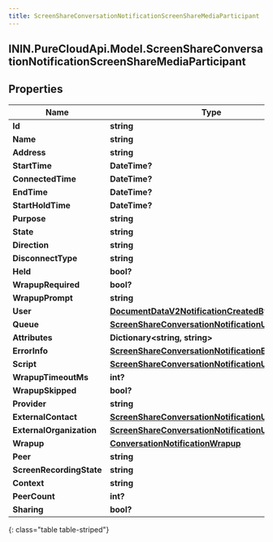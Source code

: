 ```yaml
---
title: ScreenShareConversationNotificationScreenShareMediaParticipant
---
```

## ININ.PureCloudApi.Model.ScreenShareConversationNotificationScreenShareMediaParticipant

## Properties

|Name | Type | Description | Notes|
|------------ | ------------- | ------------- | -------------|
| **Id** | **string** |  | [optional] |
| **Name** | **string** |  | [optional] |
| **Address** | **string** |  | [optional] |
| **StartTime** | **DateTime?** |  | [optional] |
| **ConnectedTime** | **DateTime?** |  | [optional] |
| **EndTime** | **DateTime?** |  | [optional] |
| **StartHoldTime** | **DateTime?** |  | [optional] |
| **Purpose** | **string** |  | [optional] |
| **State** | **string** |  | [optional] |
| **Direction** | **string** |  | [optional] |
| **DisconnectType** | **string** |  | [optional] |
| **Held** | **bool?** |  | [optional] |
| **WrapupRequired** | **bool?** |  | [optional] |
| **WrapupPrompt** | **string** |  | [optional] |
| **User** | [**DocumentDataV2NotificationCreatedBy**](DocumentDataV2NotificationCreatedBy.html) |  | [optional] |
| **Queue** | [**ScreenShareConversationNotificationUriReference**](ScreenShareConversationNotificationUriReference.html) |  | [optional] |
| **Attributes** | **Dictionary&lt;string, string&gt;** |  | [optional] |
| **ErrorInfo** | [**ScreenShareConversationNotificationErrorInfo**](ScreenShareConversationNotificationErrorInfo.html) |  | [optional] |
| **Script** | [**ScreenShareConversationNotificationUriReference**](ScreenShareConversationNotificationUriReference.html) |  | [optional] |
| **WrapupTimeoutMs** | **int?** |  | [optional] |
| **WrapupSkipped** | **bool?** |  | [optional] |
| **Provider** | **string** |  | [optional] |
| **ExternalContact** | [**ScreenShareConversationNotificationUriReference**](ScreenShareConversationNotificationUriReference.html) |  | [optional] |
| **ExternalOrganization** | [**ScreenShareConversationNotificationUriReference**](ScreenShareConversationNotificationUriReference.html) |  | [optional] |
| **Wrapup** | [**ConversationNotificationWrapup**](ConversationNotificationWrapup.html) |  | [optional] |
| **Peer** | **string** |  | [optional] |
| **ScreenRecordingState** | **string** |  | [optional] |
| **Context** | **string** |  | [optional] |
| **PeerCount** | **int?** |  | [optional] |
| **Sharing** | **bool?** |  | [optional] |
{: class="table table-striped"}


